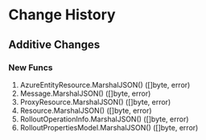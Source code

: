 # Change History

## Additive Changes

### New Funcs

1. AzureEntityResource.MarshalJSON() ([]byte, error)
1. Message.MarshalJSON() ([]byte, error)
1. ProxyResource.MarshalJSON() ([]byte, error)
1. Resource.MarshalJSON() ([]byte, error)
1. RolloutOperationInfo.MarshalJSON() ([]byte, error)
1. RolloutPropertiesModel.MarshalJSON() ([]byte, error)
